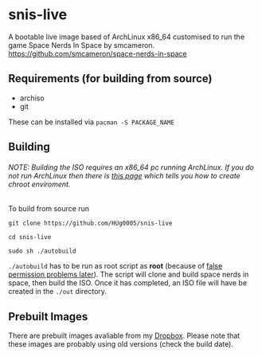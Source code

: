 # snis-live
A bootable live image based of ArchLinux x86_64 customised to run the game Space Nerds In Space by smcameron.
https://github.com/smcameron/space-nerds-in-space

## Requirements (for building from source)
* archiso
* git

These can be installed via `pacman -S PACKAGE_NAME`

## Building
###### NOTE: Building the ISO requires an x86_64 pc running ArchLinux. If you do not run ArchLinux then there is [this page](https://wiki.archlinux.org/index.php/Install_from_existing_Linux) which tells you how to create chroot enviroment.
To build from source run

`git clone https://github.com/HUg0005/snis-live`

`cd snis-live`

`sudo sh ./autobuild`

`./autobuild` has to be run as root script as **root** (because of [false permission problems later](https://wiki.archlinux.org/index.php/Archiso#Setup)). The script will clone and build space nerds in space, then build the ISO. Once it has completed, an ISO file will have be created in the `./out` directory.

## Prebuilt Images
There are prebuilt images avaliable from my [Dropbox](https://www.dropbox.com/sh/whqpu99a5e7dxf5/AADMQn8EGs9YcpAsxDXzcIW7a?dl=0).
Please note that these images are probably using old versions (check the build date). 

